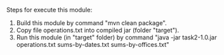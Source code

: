 Steps for execute this module:
1) Build this module by command "mvn clean package".
2) Copy file operations.txt into compiled jar (folder "target").
3) Run this module (in "target" folder) by command "java -jar task2-1.0.jar operations.txt sums-by-dates.txt sums-by-offices.txt"